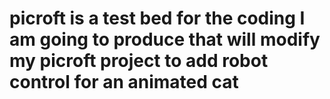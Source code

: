 # picroft is a test bed for the coding I am going to produce that will modify my picroft project to add robot control for an animated cat
